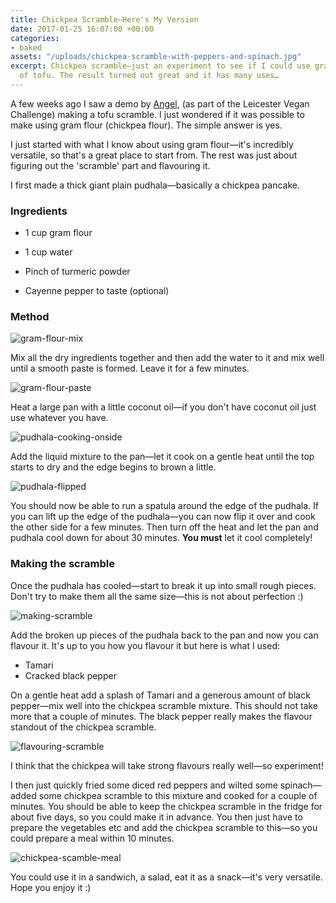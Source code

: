 ```yaml
---
title: Chickpea Scramble—Here's My Version
date: 2017-01-25 16:07:00 +00:00
categories:
- baked
assets: "/uploads/chickpea-scramble-with-peppers-and-spinach.jpg"
excerpt: Chickpea scramble—just an experiment to see if I could use gram flour instead
  of tofu. The result turned out great and it has many uses…
---
```


A few weeks ago I saw a demo by [Angel](https://www.facebook.com/angel.armendariz.378?fref=ts), (as part of the Leicester Vegan Challenge) making a tofu scramble. I just wondered if it was possible to make using gram flour (chickpea flour). The simple answer is yes.

I just started with what I know about using gram flour—it's incredibly versatile, so that's a great place to start from. The rest was just about figuring out the 'scramble' part and flavouring it.

I first made a thick giant plain pudhala—basically a chickpea pancake.

### Ingredients

* 1 cup gram flour

* 1 cup water

* Pinch of turmeric powder

* Cayenne pepper to taste (optional)

### Method

![gram-flour-mix](/uploads/gram-flour-mix.jpg)

Mix all the dry ingredients together and then add the water to it and mix well until a smooth paste is formed. Leave it for a few minutes.

![gram-flour-paste](/uploads/gram-flour-paste.jpg)

Heat a large pan with a little coconut oil—if you don't have coconut oil just use whatever you have.

![pudhala-cooking-onside](/uploads/pudhala-cooking-onside.jpg)

Add the liquid mixture to the pan—let it cook on a gentle heat until the top starts to dry and the edge begins to brown a little.

![pudhala-flipped](/uploads/pudhala-flipped.jpg)

You should now be able to run a spatula around the edge of the pudhala. If you can lift up the edge of the pudhala—you can now flip it over and cook the other side for a few minutes. Then turn off the heat and let the pan and pudhala cool down for about 30 minutes. **You must** let it cool completely!

### Making the scramble

Once the pudhala has cooled—start to break it up into small rough pieces. Don't try to make them all the same size—this is not about perfection :)

![making-scramble](/uploads/making-scramble.jpg)

Add the broken up pieces of the pudhala back to the pan and now you can flavour it. It's up to you how you flavour it but here is what I used:

* Tamari
* Cracked black pepper

On a gentle heat add a splash of Tamari and a generous amount of black pepper—mix well into the chickpea scramble mixture. This should not take more that a couple of minutes. The black pepper really makes the flavour standout of the chickpea scramble.

![flavouring-scramble](/uploads/flavouring-scramble.jpg)

I think that the chickpea will take strong flavours really well—so experiment!

I then just quickly fried some diced red peppers and wilted some spinach—added some chickpea scramble to this mixture and cooked for a couple of minutes. You should be able to keep the chickpea scramble in the fridge for about five days, so you could make it in advance. You then just have to prepare the vegetables etc and add the chickpea scramble to this—so you could prepare a meal within 10 minutes.

![chickpea-scamble-meal](/uploads/chickpea-scamble-meal.jpg)

You could use it in a sandwich, a salad, eat it as a snack—it's very versatile. Hope you enjoy it :)